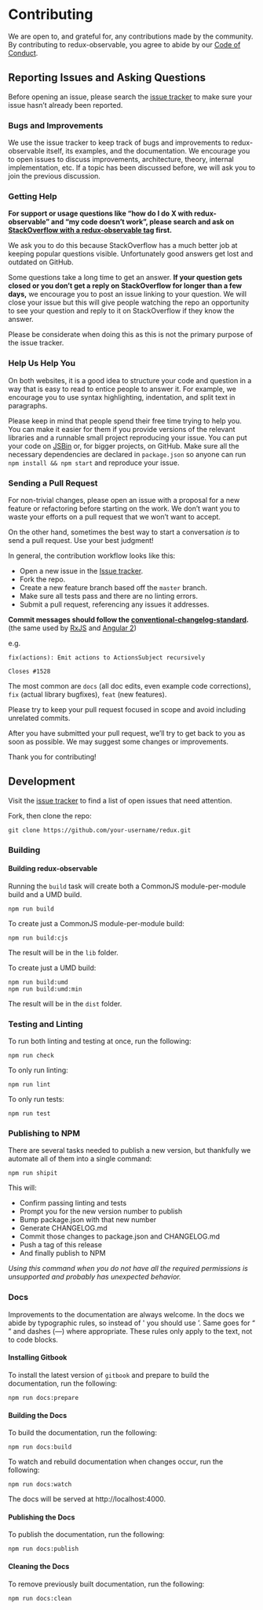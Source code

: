 # Contributing

We are open to, and grateful for, any contributions made by the community. By contributing to redux-observable, you agree to abide by our [Code of Conduct](https://github.com/redux-observable/redux-observable/blob/master/CODE_OF_CONDUCT.md).

## Reporting Issues and Asking Questions

Before opening an issue, please search the [issue tracker](https://github.com/redux-observable/redux-observable/issues) to make sure your issue hasn’t already been reported.

### Bugs and Improvements

We use the issue tracker to keep track of bugs and improvements to redux-observable itself, its examples, and the documentation. We encourage you to open issues to discuss improvements, architecture, theory, internal implementation, etc. If a topic has been discussed before, we will ask you to join the previous discussion.

### Getting Help

**For support or usage questions like “how do I do X with redux-observable” and “my code doesn’t work”, please search and ask on [StackOverflow with a redux-observable tag](http://stackoverflow.com/questions/tagged/redux-observable?sort=votes&pageSize=50) first.**

We ask you to do this because StackOverflow has a much better job at keeping popular questions visible. Unfortunately good answers get lost and outdated on GitHub.

Some questions take a long time to get an answer. **If your question gets closed or you don’t get a reply on StackOverflow for longer than a few days,** we encourage you to post an issue linking to your question. We will close your issue but this will give people watching the repo an opportunity to see your question and reply to it on StackOverflow if they know the answer.

Please be considerate when doing this as this is not the primary purpose of the issue tracker.

### Help Us Help You

On both websites, it is a good idea to structure your code and question in a way that is easy to read to entice people to answer it. For example, we encourage you to use syntax highlighting, indentation, and split text in paragraphs.

Please keep in mind that people spend their free time trying to help you. You can make it easier for them if you provide versions of the relevant libraries and a runnable small project reproducing your issue. You can put your code on [JSBin](http://jsbin.com) or, for bigger projects, on GitHub. Make sure all the necessary dependencies are declared in `package.json` so anyone can run `npm install && npm start` and reproduce your issue.

### Sending a Pull Request

For non-trivial changes, please open an issue with a proposal for a new feature or refactoring before starting on the work. We don’t want you to waste your efforts on a pull request that we won’t want to accept.

On the other hand, sometimes the best way to start a conversation *is* to send a pull request. Use your best judgment!

In general, the contribution workflow looks like this:

* Open a new issue in the [Issue tracker](https://github.com/redux-observable/redux-observable/issues).
* Fork the repo.
* Create a new feature branch based off the `master` branch.
* Make sure all tests pass and there are no linting errors.
* Submit a pull request, referencing any issues it addresses.

**Commit messages should follow the [conventional-changelog-standard](https://github.com/bcoe/conventional-changelog-standard/blob/master/convention.md).** (the same used by [RxJS](https://github.com/ReactiveX/rxjs) and [Angular 2](https://github.com/angular/angular))

e.g.

```
fix(actions): Emit actions to ActionsSubject recursively

Closes #1528
```

The most common are `docs` (all doc edits, even example code corrections), `fix` (actual library bugfixes), `feat` (new features).

Please try to keep your pull request focused in scope and avoid including unrelated commits.

After you have submitted your pull request, we’ll try to get back to you as soon as possible. We may suggest some changes or improvements.

Thank you for contributing!


## Development

Visit the [issue tracker](https://github.com/redux-observable/redux-observable/issues) to find a list of open issues that need attention.

Fork, then clone the repo:

```
git clone https://github.com/your-username/redux.git
```

### Building

#### Building redux-observable

Running the `build` task will create both a CommonJS module-per-module build and a UMD build.
```
npm run build
```

To create just a CommonJS module-per-module build:

```
npm run build:cjs
```

The result will be in the `lib` folder.

To create just a UMD build:
```
npm run build:umd
npm run build:umd:min
```

The result will be in the `dist` folder.

### Testing and Linting

To run both linting and testing at once, run the following:

```
npm run check
```

To only run linting:

```
npm run lint
```

To only run tests:

```
npm run test
```

### Publishing to NPM

There are several tasks needed to publish a new version, but thankfully we automate all of them into a single command:

```
npm run shipit
```

This will:

* Confirm passing linting and tests
* Prompt you for the new version number to publish
* Bump package.json with that new number
* Generate CHANGELOG.md
* Commit those changes to package.json and CHANGELOG.md
* Push a tag of this release
* And finally publish to NPM

_Using this command when you do not have all the required permissions is unsupported and probably has unexpected behavior._

### Docs

Improvements to the documentation are always welcome. In the docs we abide by typographic rules, so instead of ' you should use ’. Same goes for “ ” and dashes (—) where appropriate. These rules only apply to the text, not to code blocks.

#### Installing Gitbook

To install the latest version of `gitbook` and prepare to build the documentation, run the following:

```
npm run docs:prepare
```

#### Building the Docs

To build the documentation, run the following:

```
npm run docs:build
```

To watch and rebuild documentation when changes occur, run the following:

```
npm run docs:watch
```

The docs will be served at http://localhost:4000.

#### Publishing the Docs

To publish the documentation, run the following:

```
npm run docs:publish
```

#### Cleaning the Docs

To remove previously built documentation, run the following:

```
npm run docs:clean
```
